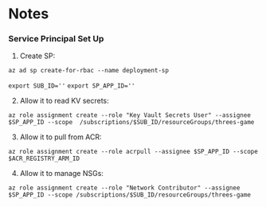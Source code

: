 # Notes

### Service Principal Set Up

1. Create SP:

`az ad sp create-for-rbac --name deployment-sp`

`export SUB_ID=''`
`export SP_APP_ID=''`

2. Allow it to read KV secrets:

`az role assignment create --role "Key Vault Secrets User" --assignee $SP_APP_ID --scope  /subscriptions/$SUB_ID/resourceGroups/threes-game`

3. Allow it to pull from ACR:

`az role assignment create --role acrpull --assignee $SP_APP_ID --scope $ACR_REGISTRY_ARM_ID`

4. Allow it to manage NSGs:

`az role assignment create --role "Network Contributor" --assignee $SP_APP_ID --scope /subscriptions/$SUB_ID/resourceGroups/threes-game`
